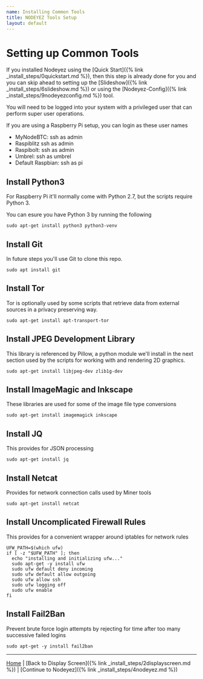 ```yaml
---
name: Installing Common Tools
title: NODEYEZ Tools Setup
layout: default
---
```


# Setting up Common Tools

If you installed Nodeyez using the [Quick Start]({% link _install_steps/0quickstart.md %}), then this step is already done for you and you can skip ahead to setting up the [Slideshow]({% link _install_steps/6slideshow.md %}) or using the [Nodeyez-Config]({% link _install_steps/9nodeyezconfig.md %}) tool.

You will need to be logged into your system with a privileged user that can perform super user operations.

If you are using a Raspberry Pi setup, you can login as these user names

- MyNodeBTC: ssh as admin
- Raspiblitz ssh as admin
- Raspibolt: ssh as admin
- Umbrel: ssh as umbrel
- Default Raspbian: ssh as pi

## Install Python3

For Raspberry Pi it'll normally come with Python 2.7, but the scripts require Python 3.  

You can esure you have Python 3 by running the following

```shell
sudo apt-get install python3 python3-venv
```

## Install Git

In future steps you'll use Git to clone this repo.

```shell
sudo apt install git
```

## Install Tor

Tor is optionally used by some scripts that retrieve data from external sources in a privacy preserving way.

```shell
sudo apt-get install apt-transport-tor
```

## Install JPEG Development Library

This library is referenced by Pillow, a python module we'll install in the next section used by the scripts for working with and rendering 2D graphics.

```shell
sudo apt-get install libjpeg-dev zlib1g-dev
```

## Install ImageMagic and Inkscape

These libraries are used for some of the image file type conversions

```shell
sudo apt-get install imagemagick inkscape
```

## Install JQ

This provides for JSON processing
```shell
sudo apt-get install jq
```

## Install Netcat

Provides for network connection calls used by Miner tools
```shell
sudo apt-get install netcat
```

## Install Uncomplicated Firewall Rules

This provides for a convenient wrapper around iptables for network rules

```shell
UFW_PATH=$(which ufw)
if [ -z "$UFW_PATH" ]; then
  echo "installing and initializing ufw..."
  sudo apt-get -y install ufw
  sudo ufw default deny incoming
  sudo ufw default allow outgoing
  sudo ufw allow ssh
  sudo ufw logging off
  sudo ufw enable
fi
```

## Install Fail2Ban

Prevent brute force login attempts by rejecting for time after too many successive failed logins

```shell
sudo apt-get -y install fail2ban
```


---

[Home](../) | [Back to Display Screen]({% link _install_steps/2displayscreen.md %}) | [Continue to Nodeyez]({% link _install_steps/4nodeyez.md %})

